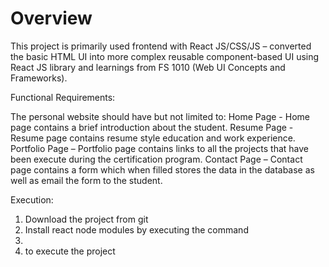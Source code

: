 # Overview

This project is primarily used frontend with React JS/CSS/JS – converted the basic HTML UI into more complex reusable component-based UI using React JS library and learnings from FS 1010 (Web UI Concepts and Frameworks).

Functional Requirements:

The personal website should have but not limited to:
Home Page - Home page contains a brief introduction about the student.
Resume Page - Resume page contains resume style education and work experience.
Portfolio Page – Portfolio page contains links to all the projects that have been execute during the certification program.
Contact Page – Contact page contains a form which when filled stores the data in the database as well as email the form to the student.

Execution:
1) Download the project from git
2) Install react node modules by executing the command <npm init react-app>
3) <cd my-app>
4) <npm start> to execute the project
